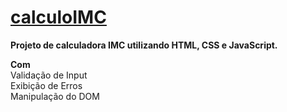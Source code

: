 # [calculoIMC](https://leosban.github.io/calculoIMC/)
**Projeto de calculadora IMC utilizando HTML, CSS e JavaScript.**

**Com**</br>
Validação de Input</br>
Exibição de Erros</br>
Manipulação do DOM</br>
